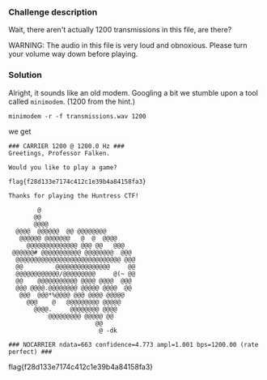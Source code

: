 ### Challenge description

Wait, there aren't actually 1200 transmissions in this file, are there?

WARNING: The audio in this file is very loud and obnoxious. Please turn your volume way down before playing. 

### Solution

Alright, it sounds like an old modem. Googling a bit we stumble upon a tool called `minimodem`. (1200 from the hint.)
```
minimodem -r -f transmissions.wav 1200
```
we get
```
### CARRIER 1200 @ 1200.0 Hz ###
Greetings, Professor Falken. 

Would you like to play a game? 

flag{f28d133e7174c412c1e39b4a84158fa3}

Thanks for playing the Huntress CTF!

        @
       @@
       @@@@
  @@@@  @@@@@@  @@ @@@@@@@@
   @@@@@@ @@@@@@@   @  @  @@@@
     @@@@@@@@@@@@@@ @@@ @@   @@@
 @@@@@@# @@@@@@@@@@@ @@@@@@@@  @@@
  @@@@@@@@@@@@@@@@@@@@@@@@@@@@@ @@@
  @@         @@@@@@@@@@@@@@@     @@
  @@@@@@@@@@@@/@@@@@@@@@     @(~ @@
  @@    @@@@@@@@@@@ @@@@ @@@@  @@@
  @@@ @@@@.@@@@@@@@ @@@@@ @@@@  @@
   @@@  @@@*%@@@@ @@@ @@@@ @@@@@
     @@@    @   @@@@@@@@@ @@@@@
       @@@@.     @@@@@@@@ @@@@
           @@@@@@@@@ @@@@@ @@
                        @@
                         @ -dk

### NOCARRIER ndata=663 confidence=4.773 ampl=1.001 bps=1200.00 (rate perfect) ###
```

flag{f28d133e7174c412c1e39b4a84158fa3}